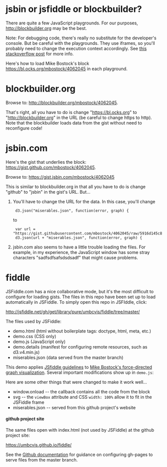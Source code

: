 # jsbin or jsfiddle or blockbuilder?

There are quite a few JavaScript playgrounds.  For our purposes, <http://blockbuilder.org> may be the best.

Note: For debugging code, there's really no substitute for the developer's console.  But be careful with the playgrounds. They use iframes, so you'll probably need to change the execution context accordingly.  See [this stackoverflow post](http://stackoverflow.com/questions/3275816/debugging-iframes-with-chrome-developer-tools) for more info.

Here's how to load Mike Bostock's block <https://bl.ocks.org/mbostock/4062045> in each playground.

# blockbuilder.org

Browse to: <http://blockbuilder.org/mbostock/4062045>.  

That's right, all you have to do is change "https://bl.ocks.org" to "http://blockbuilder.org" in the URL (be careful to change https to http).  Note that the blockbuilder loads data from the gist without need to reconfigure code!

# jsbin.com

Here's the gist that underlies the block: <https://gist.github.com/mbostock/4062045>.

Browse to: https://gist.jsbin.com/mbostock/4062045

This is similar to blockbuilder.org in that all you have to do is change "github" to "jsbin" in the gist's URL. But...

1. You'll have to change the URL for the data. In this case, you'll change

        d3.json("miserables.json", function(error, graph) {

    to

        var url = "https://gist.githubusercontent.com/mbostock/4062045/raw/5916d145c8c048a6e3086915a6be464467391c62/";
        d3.json(url + "miserables.json", function(error, graph) {
  
1. jsbin.com also seems to have a little trouble loading the files. For example, in my experience, the JavaScript window has some stray characters "sadfsdfsafsdsdsadf" that might cause problems.

# fiddle

JSFiddle.com has a nice collaborative mode, but it's the most difficult to configure for loading gists.  The files in this repo have been set up to load automatically in JSFiddle. To simply open this repo in JSFIddle, click:

<http://jsfiddle.net/gh/get/library/pure/umbcvis/fiddle/tree/master/>

The files used by JSFiddle:

* demo.html (html without boilerplate tags: doctype, html, meta, etc.)
* demo.css (CSS only)
* demo.js (JavaScript only)
* demo.details (manifest for configuring remote resources, such as d3.v4.min.js)
* miserables.json (data served from the master branch)

This demo applies <a href="http://doc.jsfiddle.net/use/github_read.html" target="_blank">JSfiddle guidelines</a> to [Mike Bostock's force-directed graph visualization](https://bl.ocks.org/mbostock/4064025).  Several important modifications show up in ```demo.js```:

Here are some other things that were changed to make it work well...

* window.onload -- the callback contains all the code from the block
* svg -- the ```viewBox``` attribute and CSS ```width: 100%``` allow it to fit in the JSFiddle frame
* miserables.json -- served from this github project's website

#### github project site

The same files open with index.html (not used by JSFiddle) at the github project site:

<https://umbcvis.github.io/fiddle/>

See the [Github documentation](https://help.github.com/articles/configuring-a-publishing-source-for-github-pages/)
for guidance on configuring gh-pages to serve files from the master branch.
